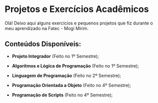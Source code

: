 # Projetos e Exercícios Acadêmicos

Olá! Deixo aqui alguns exercícios e pequenos projetos que fiz durante o meu aprendizado na Fatec - Mogi Mirim. 


## Conteúdos Disponíveis: 
- **Projeto Integrador** (Feito no 1º Semestre);

- **Algoritmos e Lógica de Programação** (Feito no 1º Semestre);

- **Linguagem de Programação** (Feito no 2º Semestre);

- **Programação Orientada a Objeto** (Feito no 4º Semestre);

- **Programação de Scripts** (Feito no 4º Semestre);

##      
